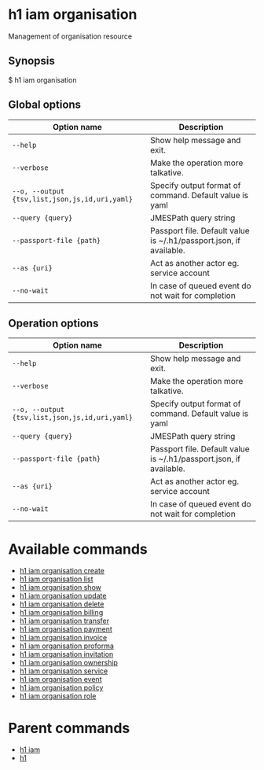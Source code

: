 
# h1 iam organisation

Management of organisation resource

## Synopsis

$ h1 iam organisation <options>

## Global options

| Option name                                        | Description                                                        |
| -------------------------------------------------- | ------------------------------------------------------------------ |
| ```--help```                                       | Show help message and exit.                                        |
| ```--verbose```                                    | Make the operation more talkative.                                 |
| ```--o, --output {tsv,list,json,js,id,uri,yaml}``` | Specify output format of command. Default value is yaml            |
| ```--query {query}```                              | JMESPath query string                                              |
| ```--passport-file {path}```                       | Passport file. Default value is ~/.h1/passport.json, if available. |
| ```--as {uri}```                                   | Act as another actor eg. service account                           |
| ```--no-wait```                                    | In case of queued event do not wait for completion                 |

## Operation options

| Option name                                        | Description                                                        |
| -------------------------------------------------- | ------------------------------------------------------------------ |
| ```--help```                                       | Show help message and exit.                                        |
| ```--verbose```                                    | Make the operation more talkative.                                 |
| ```--o, --output {tsv,list,json,js,id,uri,yaml}``` | Specify output format of command. Default value is yaml            |
| ```--query {query}```                              | JMESPath query string                                              |
| ```--passport-file {path}```                       | Passport file. Default value is ~/.h1/passport.json, if available. |
| ```--as {uri}```                                   | Act as another actor eg. service account                           |
| ```--no-wait```                                    | In case of queued event do not wait for completion                 |

# Available commands

* [h1 iam organisation create](./create/README.md)
* [h1 iam organisation list](./list/README.md)
* [h1 iam organisation show](./show/README.md)
* [h1 iam organisation update](./update/README.md)
* [h1 iam organisation delete](./delete/README.md)
* [h1 iam organisation billing](./billing/README.md)
* [h1 iam organisation transfer](./transfer/README.md)
* [h1 iam organisation payment](./payment/README.md)
* [h1 iam organisation invoice](./invoice/README.md)
* [h1 iam organisation proforma](./proforma/README.md)
* [h1 iam organisation invitation](./invitation/README.md)
* [h1 iam organisation ownership](./ownership/README.md)
* [h1 iam organisation service](./service/README.md)
* [h1 iam organisation event](./event/README.md)
* [h1 iam organisation policy](./policy/README.md)
* [h1 iam organisation role](./role/README.md)

# Parent commands

* [h1 iam](./../README.md)
* [h1](./../../README.md)
